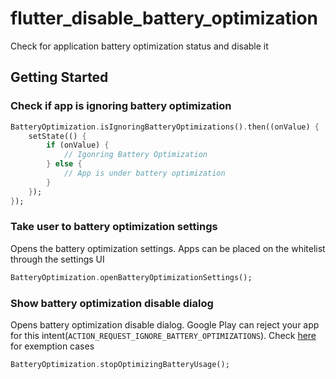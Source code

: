 # flutter_disable_battery_optimization

Check for application battery optimization status and disable it

## Getting Started

### Check if app is ignoring battery optimization

```dart
BatteryOptimization.isIgnoringBatteryOptimizations().then((onValue) {
    setState(() {
        if (onValue) {
            // Igonring Battery Optimization
        } else {
            // App is under battery optimization
        }
    });
});
```


### Take user to battery optimization settings
Opens the battery optimization settings. Apps can be placed on the whitelist through the settings UI

```dart
BatteryOptimization.openBatteryOptimizationSettings();
```

### Show battery optimization disable dialog
Opens battery optimization disable dialog. Google Play can reject your app for this intent(`ACTION_REQUEST_IGNORE_BATTERY_OPTIMIZATIONS`). Check [here](https://developer.android.com/training/monitoring-device-state/doze-standby#exemption-cases)
for exemption cases

```dart
BatteryOptimization.stopOptimizingBatteryUsage();
```